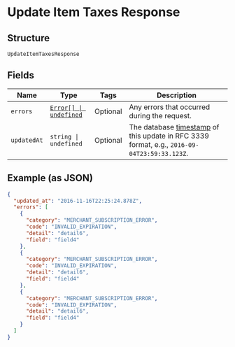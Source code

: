 <!-- Optimized: 2025-10-06 -->
<!-- RPM: 1.6.2.1.1.6.2.1_update-item-taxes-response_20251006 -->
<!-- Session: E2E RPM DNA Application -->
<!-- AOM: RND (Reggie & Dro) -->
<!-- COI: TECHNOLOGY -->
<!-- RPM: HIGH -->
<!-- ACTION: BUILD -->

# Update Item Taxes Response

## Structure

`UpdateItemTaxesResponse`

## Fields

| Name | Type | Tags | Description |
|  --- | --- | --- | --- |
| `errors` | [`Error[] \| undefined`](../../doc/models/error.md) | Optional | Any errors that occurred during the request. |
| `updatedAt` | `string \| undefined` | Optional | The database [timestamp](https://developer.squareup.com/docs/build-basics/working-with-dates) of this update in RFC 3339 format, e.g., `2016-09-04T23:59:33.123Z`. |

## Example (as JSON)

```json
{
  "updated_at": "2016-11-16T22:25:24.878Z",
  "errors": [
    {
      "category": "MERCHANT_SUBSCRIPTION_ERROR",
      "code": "INVALID_EXPIRATION",
      "detail": "detail6",
      "field": "field4"
    },
    {
      "category": "MERCHANT_SUBSCRIPTION_ERROR",
      "code": "INVALID_EXPIRATION",
      "detail": "detail6",
      "field": "field4"
    },
    {
      "category": "MERCHANT_SUBSCRIPTION_ERROR",
      "code": "INVALID_EXPIRATION",
      "detail": "detail6",
      "field": "field4"
    }
  ]
}
```
